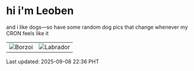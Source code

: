 # hi i'm Leoben

and i like dogs—so have some random dog pics that change whenever my CRON feels like it

|  |  |
|--------|----------|
| ![Borzoi](https://random-dog-vercel.vercel.app/api/random-borzoi?v=1757342213) | ![Labrador](https://random-dog-vercel.vercel.app/api/random-labrador?v=1757342213) |

Last updated: 2025-09-08 22:36 PHT
